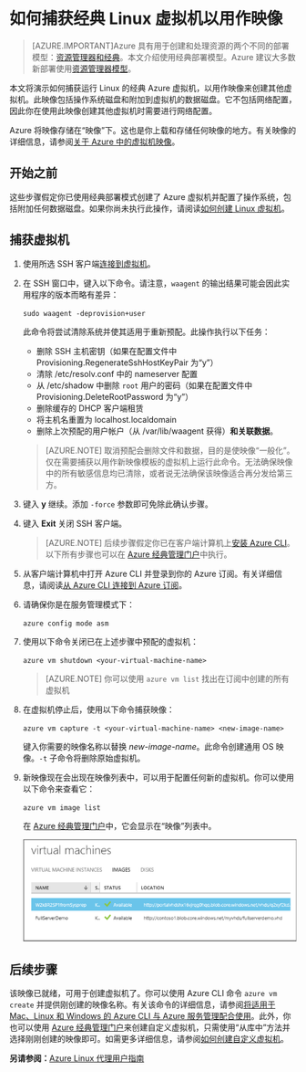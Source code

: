 <properties
	pageTitle="捕获 Linux VM 的映像 | Azure"
	description="了解如何使用经典部署模型捕获基于 Linux 的 Azure 虚拟机 (VM) 的映像。"
	services="virtual-machines-linux"
	documentationCenter=""
	authors="iainfoulds"
	manager="timlt"
	editor="tysonn"
	tags="azure-service-management"/>

<tags
	ms.service="virtual-machines-linux"
	ms.date="04/12/2016"
	wacn.date="05/24/2016"/>


# 如何捕获经典 Linux 虚拟机以用作映像

> [AZURE.IMPORTANT]Azure 具有用于创建和处理资源的两个不同的部署模型：[资源管理器和经典](/documentation/articles/resource-manager-deployment-model/)。本文介绍使用经典部署模型。Azure 建议大多数新部署使用[资源管理器模型](/documentation/articles/virtual-machines-linux-capture-image/)。

本文将演示如何捕获运行 Linux 的经典 Azure 虚拟机，以用作映像来创建其他虚拟机。此映像包括操作系统磁盘和附加到虚拟机的数据磁盘。它不包括网络配置，因此你在使用此映像创建其他虚拟机时需要进行网络配置。

Azure 将映像存储在“映像”下。这也是你上载和存储任何映像的地方。有关映像的详细信息，请参阅[关于 Azure 中的虚拟机映像][]。

## 开始之前

这些步骤假定你已使用经典部署模式创建了 Azure 虚拟机并配置了操作系统，包括附加任何数据磁盘。如果你尚未执行此操作，请阅读[如何创建 Linux 虚拟机][]。


## 捕获虚拟机

1. 使用所选 SSH 客户端[连接到虚拟机](/documentation/articles/virtual-machines-linux-classic-log-on/)。

2. 在 SSH 窗口中，键入以下命令。请注意，`waagent` 的输出结果可能会因此实用程序的版本而略有差异：

	`sudo waagent -deprovision+user`

	此命令将尝试清除系统并使其适用于重新预配。此操作执行以下任务：

	- 删除 SSH 主机密钥（如果在配置文件中 Provisioning.RegenerateSshHostKeyPair 为“y”）
	- 清除 /etc/resolv.conf 中的 nameserver 配置
	- 从 /etc/shadow 中删除 `root` 用户的密码（如果在配置文件中 Provisioning.DeleteRootPassword 为“y”）
	- 删除缓存的 DHCP 客户端租赁
	- 将主机名重置为 localhost.localdomain
	- 删除上次预配的用户帐户（从 /var/lib/waagent 获得）**和关联数据**。

	>[AZURE.NOTE] 取消预配会删除文件和数据，目的是使映像“一般化”。仅在需要捕获以用作新映像模板的虚拟机上运行此命令。无法确保映像中的所有敏感信息均已清除，或者说无法确保该映像适合再分发给第三方。


3. 键入 **y** 继续。添加 `-force` 参数即可免除此确认步骤。

4. 键入 **Exit** 关闭 SSH 客户端。


	>[AZURE.NOTE] 后续步骤假定你已在客户端计算机上[安装 Azure CLI](/documentation/articles/xplat-cli-install/)。以下所有步骤也可以在 [Azure 经典管理门户][]中执行。

5. 从客户端计算机中打开 Azure CLI 并登录到你的 Azure 订阅。有关详细信息，请阅读[从 Azure CLI 连接到 Azure 订阅](/documentation/articles/xplat-cli-connect/)。

6. 请确保你是在服务管理模式下：

	`azure config mode asm`

7. 使用以下命令关闭已在上述步骤中预配的虚拟机：

	`azure vm shutdown <your-virtual-machine-name>`

	>[AZURE.NOTE] 你可以使用 `azure vm list` 找出在订阅中创建的所有虚拟机

8. 在虚拟机停止后，使用以下命令捕获映像：

	`azure vm capture -t <your-virtual-machine-name> <new-image-name>`

	键入你需要的映像名称以替换 _new-image-name_。此命令创建通用 OS 映像。`-t` 子命令将删除原始虚拟机。

9.	新映像现在会出现在映像列表中，可以用于配置任何新的虚拟机。你可以使用以下命令来查看它：

	`azure vm image list`

	在 [Azure 经典管理门户][]中，它会显示在“映像”列表中。

	![成功捕获映像](./media/virtual-machines-linux-classic-capture-image/VMCapturedImageAvailable.png)


## 后续步骤
该映像已就绪，可用于创建虚拟机了。你可以使用 Azure CLI 命令 `azure vm create` 并提供刚创建的映像名称。有关该命令的详细信息，请参阅[将适用于 Mac、Linux 和 Windows 的 Azure CLI 与 Azure 服务管理配合使用](/documentation/articles/virtual-machines-command-line-tools/)。此外，你也可以使用 [Azure 经典管理门户][]来创建自定义虚拟机，只需使用“从库中”方法并选择刚刚创建的映像即可。如需更多详细信息，请参阅[如何创建自定义虚拟机][]。

**另请参阅：**[Azure Linux 代理用户指南](/documentation/articles/virtual-machines-linux-agent-user-guide/)

[Azure 经典管理门户]: http://manage.windowsazure.cn
[关于 Azure 中的虚拟机映像]: /documentation/articles/virtual-machines-linux-classic-about-images/
[如何创建自定义虚拟机]: /documentation/articles/virtual-machines-linux-classic-create-custom/
[How to Attach a Data Disk to a Virtual Machine]: /documentation/articles/virtual-machines-linux-classic-attach-disk/
[如何创建 Linux 虚拟机]: /documentation/articles/virtual-machines-linux-classic-create-custom/

<!---HONumber=Mooncake_0321_2016-->